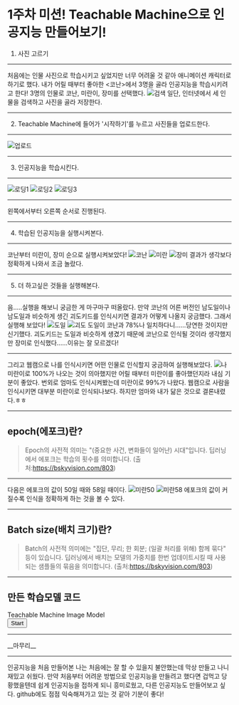 1주차 미션! Teachable Machine으로 인공지능 만들어보기!
===================
1. 사진 고르기
-------------
처음에는 인물 사진으로 학습시키고 싶었지만 너무 어려울 것 같아 애니메이션 캐릭터로 하기로 했다. 내가 어릴 때부터 좋아한 <코난>에서 3명을 골라 인공지능을 학습시키려고 한다!
3명의 인물로 코난, 미란이, 장미를 선택했다.
![검색](https://user-images.githubusercontent.com/101803521/160236210-82a3971e-475a-4709-b0de-fa24cf7ea79a.png)
일단, 인터넷에서 세 인물을 검색하고 사진을 골라 저장한다.
* * *
2. Teachable Machine에 들어가 '시작하기'를 누르고 사진들을 업로드한다.
---------------
![업로드](https://user-images.githubusercontent.com/101803521/160236370-d3d0bbe7-a1f9-46bf-a4bd-742e276c941b.png)
* * *
3. 인공지능을 학습시킨다.
-----------
![로딩1](https://user-images.githubusercontent.com/101803521/160236399-ac5dd3dc-36ab-4b52-9859-9899a1f53a2f.png)
![로딩2](https://user-images.githubusercontent.com/101803521/160236402-2cbe717c-b92f-4131-abcf-0945578cd3ca.png)
![로딩3](https://user-images.githubusercontent.com/101803521/160236403-1855c75b-5b8b-4d0e-98eb-c8fd99c4329f.png)
***
왼쪽에서부터 오른쪽 순서로 진행된다.
***
4. 학습된 인공지능을 실행시켜본다.
-------
코난부터 미란이, 장미 순으로 실행시켜보았다!
![코난](https://user-images.githubusercontent.com/101803521/160236587-2be5dafd-afaf-4f94-8ec0-9c902f1dcb37.png)
![미란](https://user-images.githubusercontent.com/101803521/160236593-7b22e96e-d4c4-47f7-8749-16b394698b8a.png)
![장미](https://user-images.githubusercontent.com/101803521/160236597-b3e89448-7925-42a5-8f5c-8b1ea539848f.png)
결과가 생각보다 정확하게 나와서 조금 놀랐다.
***
5. 더 하고싶은 것들을 실행해본다.
-----
음.....실행을 해보니 궁금한 게 마구마구 떠올랐다. 만약 코난의 어른 버전인 남도일이나 남도일과 비슷하게 생긴 괴도키드를 인식시키면 결과가 어떻게 나올지 궁금했다. 그래서 실행해 보았다!
![도일](https://user-images.githubusercontent.com/101803521/160236758-afb7807f-a4e2-40af-b00d-b51db0548f1c.png)
![괴도](https://user-images.githubusercontent.com/101803521/160236764-12e81516-00fc-4311-81ce-a7d112f20f43.png)
도일이 코난과 78%나 일치하다니......당연한 것이지만 신기했다. 괴도키드는 도일과 비슷하게 생겼기 때문에 코난으로 인식될 것이라 생각했지만 장미로 인식했다......이유는 잘 모르겠다!
***
그리고 웹캠으로 나를 인식시키면 어떤 인물로 인식할지 궁금하여 실행해보았다.
![나](https://user-images.githubusercontent.com/101803521/160236928-0defcda8-36b5-4094-9c4d-ac67cff0ae90.jpg)
미란이로 100%가 나오는 것이 의아했지만 어릴 때부터 미란이를 좋아했던지라 내심 기분이 좋았다. 번외로 엄마도 인식시켜봤는데 미란이로 99%가 나왔다. 웹캠으로 사람을 인식시키면 대부분 미란이로 인식되나보다. 하지만 엄마와 내가 닮은 것으로 결론내렸다.ㅎㅎ 
***
**epoch(에포크)란?**
----
> Epoch의 사전적 의미는 "(중요한 사건, 변화들이 일어난) 시대"입니다. 딥러닝에서 에포크는 학습의 횟수를 의미합니다.  (출처:https://bskyvision.com/803)
***
다음은 에포크의 값이 50일 때와 58일 때이다.
![미란50](https://user-images.githubusercontent.com/101803521/160237250-fc81c425-7bf1-4216-9071-f74d5e6a0b86.png)
![미란58](https://user-images.githubusercontent.com/101803521/160237254-714fac60-365d-4937-b44c-5aa2cc586155.png)
에포크의 값이 커질수록 인식을 정확하게 하는 것을 볼 수 있다.
***
**Batch size(배치 크기)란?**
---
> Batch의 사전적 의미에는 "집단, 무리; 한 회분; (일괄 처리를 위해) 함께 묶다" 등이 있습니다. 딥러닝에서 배치는 모델의 가중치를 한번 업데이트시킬 때 사용되는 샘플들의 묶음을 의미합니다. (출처:https://bskyvision.com/803)
***
**만든 학습모델 코드**
---
<div>Teachable Machine Image Model</div>
<button type="button" onclick="init()">Start</button>
<div id="webcam-container"></div>
<div id="label-container"></div>
<script src="https://cdn.jsdelivr.net/npm/@tensorflow/tfjs@1.3.1/dist/tf.min.js"></script>
<script src="https://cdn.jsdelivr.net/npm/@teachablemachine/image@0.8/dist/teachablemachine-image.min.js"></script>
<script type="text/javascript">
    // More API functions here:
    // https://github.com/googlecreativelab/teachablemachine-community/tree/master/libraries/image

    // the link to your model provided by Teachable Machine export panel
    const URL = "./my_model/";

    let model, webcam, labelContainer, maxPredictions;

    // Load the image model and setup the webcam
    async function init() {
        const modelURL = URL + "model.json";
        const metadataURL = URL + "metadata.json";

        // load the model and metadata
        // Refer to tmImage.loadFromFiles() in the API to support files from a file picker
        // or files from your local hard drive
        // Note: the pose library adds "tmImage" object to your window (window.tmImage)
        model = await tmImage.load(modelURL, metadataURL);
        maxPredictions = model.getTotalClasses();

        // Convenience function to setup a webcam
        const flip = true; // whether to flip the webcam
        webcam = new tmImage.Webcam(200, 200, flip); // width, height, flip
        await webcam.setup(); // request access to the webcam
        await webcam.play();
        window.requestAnimationFrame(loop);

        // append elements to the DOM
        document.getElementById("webcam-container").appendChild(webcam.canvas);
        labelContainer = document.getElementById("label-container");
        for (let i = 0; i < maxPredictions; i++) { // and class labels
            labelContainer.appendChild(document.createElement("div"));
        }
    }

    async function loop() {
        webcam.update(); // update the webcam frame
        await predict();
        window.requestAnimationFrame(loop);
    }

    // run the webcam image through the image model
    async function predict() {
        // predict can take in an image, video or canvas html element
        const prediction = await model.predict(webcam.canvas);
        for (let i = 0; i < maxPredictions; i++) {
            const classPrediction =
                prediction[i].className + ": " + prediction[i].probability.toFixed(2);
            labelContainer.childNodes[i].innerHTML = classPrediction;
        }
    }
</script>
<hr/>
__마무리__
<hr/>
인공지능을 처음 만들어본 나는 처음에는 잘 할 수 있을지 불안했는데 막상 만들고 나니 재밌고 쉬웠다. 만약 처음부터 어려운 방법으로 인공지능을 만들려고 했다면 겁먹고 당황했을텐데 쉽게 인공지능을 접하게 되니 흥미로웠고, 다른 인공지능도 만들어보고 싶다. github에도 점점 익숙해져가고 있는 것 같아 기분이 좋다!
